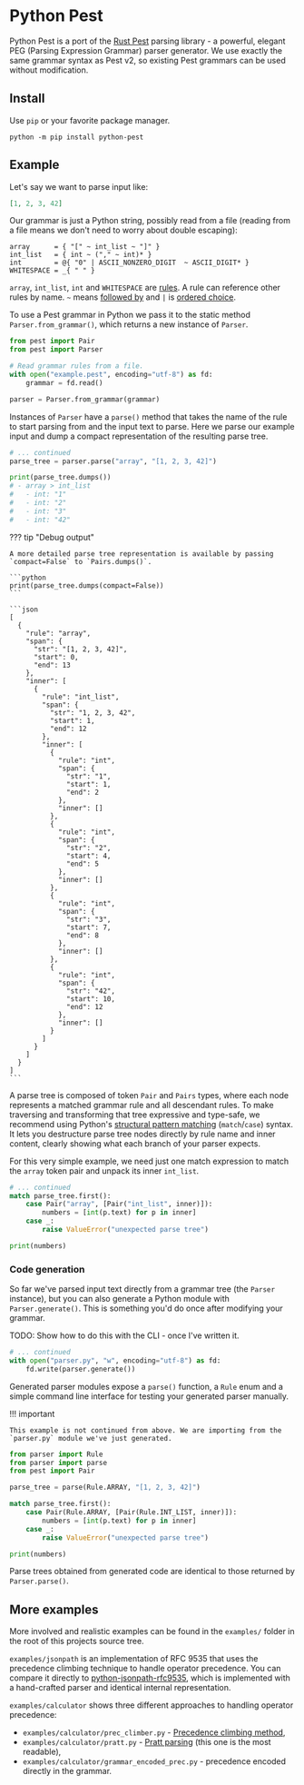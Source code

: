 # Python Pest

Python Pest is a port of the [Rust Pest](https://pest.rs/) parsing library - a powerful, elegant PEG (Parsing Expression Grammar) parser generator. We use exactly the same grammar syntax as Pest v2, so existing Pest grammars can be used without modification.

## Install

Use `pip` or your favorite package manager.

```
python -m pip install python-pest
```

## Example

Let's say we want to parse input like:

```json
[1, 2, 3, 42]
```

Our grammar is just a Python string, possibly read from a file (reading from a file means we don't need to worry about double escaping):

```
array      = { "[" ~ int_list ~ "]" }
int_list   = { int ~ ("," ~ int)* }
int        = @{ "0" | ASCII_NONZERO_DIGIT  ~ ASCII_DIGIT* }
WHITESPACE = _{ " " }
```

`array`, `int_list`, `int` and `WHITESPACE` are [rules](overview.md#grammar-rule). A rule can reference other rules by name. `~` means [followed by](overview.md#sequence) and `|` is [ordered choice](overview.md#ordered-choice).

To use a Pest grammar in Python we pass it to the static method `Parser.from_grammar()`, which returns a new instance of `Parser`.

```python
from pest import Pair
from pest import Parser

# Read grammar rules from a file.
with open("example.pest", encoding="utf-8") as fd:
    grammar = fd.read()

parser = Parser.from_grammar(grammar)
```

Instances of `Parser` have a `parse()` method that takes the name of the rule to start parsing from and the input text to parse. Here we parse our example input and dump a compact representation of the resulting parse tree.

```python
# ... continued
parse_tree = parser.parse("array", "[1, 2, 3, 42]")

print(parse_tree.dumps())
# - array > int_list
#   - int: "1"
#   - int: "2"
#   - int: "3"
#   - int: "42"
```

??? tip "Debug output"

    A more detailed parse tree representation is available by passing `compact=False` to `Pairs.dumps()`.

    ```python
    print(parse_tree.dumps(compact=False))
    ```

    ```json
    [
      {
        "rule": "array",
        "span": {
          "str": "[1, 2, 3, 42]",
          "start": 0,
          "end": 13
        },
        "inner": [
          {
            "rule": "int_list",
            "span": {
              "str": "1, 2, 3, 42",
              "start": 1,
              "end": 12
            },
            "inner": [
              {
                "rule": "int",
                "span": {
                  "str": "1",
                  "start": 1,
                  "end": 2
                },
                "inner": []
              },
              {
                "rule": "int",
                "span": {
                  "str": "2",
                  "start": 4,
                  "end": 5
                },
                "inner": []
              },
              {
                "rule": "int",
                "span": {
                  "str": "3",
                  "start": 7,
                  "end": 8
                },
                "inner": []
              },
              {
                "rule": "int",
                "span": {
                  "str": "42",
                  "start": 10,
                  "end": 12
                },
                "inner": []
              }
            ]
          }
        ]
      }
    ]
    ```

A parse tree is composed of token `Pair` and `Pairs` types, where each node represents a matched grammar rule and all descendant rules. To make traversing and transforming that tree expressive and type-safe, we recommend using Python's [structural pattern matching](https://peps.python.org/pep-0636/) (`match`/`case`) syntax. It lets you destructure parse tree nodes directly by rule name and inner content, clearly showing what each branch of your parser expects.

For this very simple example, we need just one match expression to match the `array` token pair and unpack its inner `int_list`.

```python
# ... continued
match parse_tree.first():
    case Pair("array", [Pair("int_list", inner)]):
        numbers = [int(p.text) for p in inner]
    case _:
        raise ValueError("unexpected parse tree")

print(numbers)
```

### Code generation

So far we've parsed input text directly from a grammar tree (the `Parser` instance), but you can also generate a Python module with `Parser.generate()`. This is something you'd do once after modifying your grammar.

TODO: Show how to do this with the CLI - once I've written it.

```python
# ... continued
with open("parser.py", "w", encoding="utf-8") as fd:
    fd.write(parser.generate())
```

Generated parser modules expose a `parse()` function, a `Rule` enum and a simple command line interface for testing your generated parser manually.

!!! important

    This example is not continued from above. We are importing from the `parser.py` module we've just generated.

```python
from parser import Rule
from parser import parse
from pest import Pair

parse_tree = parse(Rule.ARRAY, "[1, 2, 3, 42]")

match parse_tree.first():
    case Pair(Rule.ARRAY, [Pair(Rule.INT_LIST, inner)]):
        numbers = [int(p.text) for p in inner]
    case _:
        raise ValueError("unexpected parse tree")

print(numbers)
```

Parse trees obtained from generated code are identical to those returned by `Parser.parse()`.

## More examples

More involved and realistic examples can be found in the `examples/` folder in the root of this projects source tree.

`examples/jsonpath` is an implementation of RFC 9535 that uses the precedence climbing technique to handle operator precedence. You can compare it directly to [python-jsonpath-rfc9535](https://github.com/jg-rp/python-jsonpath-rfc9535), which is implemented with a hand-crafted parser and identical internal representation.

`examples/calculator` shows three different approaches to handling operator precedence:

- `examples/calculator/prec_climber.py` - [Precedence climbing method](https://en.wikipedia.org/wiki/Operator-precedence_parser#Precedence_climbing_method),
- `examples/calculator/pratt.py` - [Pratt parsing](https://en.wikipedia.org/wiki/Operator-precedence_parser#Pratt_parsing) (this one is the most readable),
- `examples/calculator/grammar_encoded_prec.py` - precedence encoded directly in the grammar.
